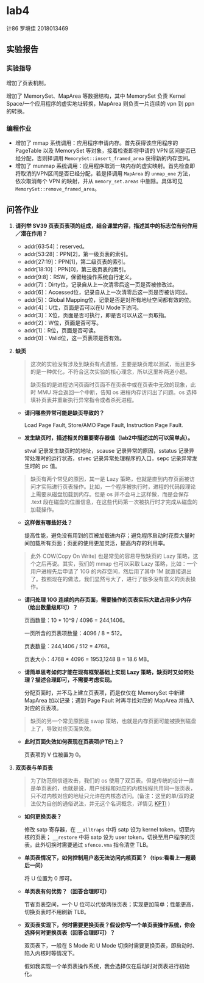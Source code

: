 # lab4

计86 罗境佳 2018013469



## 实验报告

### 实验指导

增加了页表机制。

增加了 MemorySet、MapArea 等数据结构，其中 MemorySet 负责 Kernel Space/一个应用程序的虚实地址转换，MapArea 则负责一片连续的 vpn 到 ppn 的转换。

### 编程作业

-   增加了 mmap 系统调用：应用程序申请内存。首先获得该应用程序的 PageTable 以及 MemorySet 等对象，接着检查即将申请的 VPN 区间是否已经分配，否则择调用 `MemorySet::insert_framed_area` 获得新的内存空间。
-   增加了 munmap 系统调用：应用程序取消一块内存的虚实映射。首先检查即将取消的VPN区间是否已经分配，若是择调用 `MapArea` 的 `unmap_one` 方法，依次取消每个 VPN 的映射，并从 `memory_set.areas` 中删除。具体可见 `MemorySet::remove_framed_area`。



## 问答作业

1.  **请列举 SV39 页表页表项的组成，结合课堂内容，描述其中的标志位有何作用／潜在作用？**

    -   addr[63:54]：reserved。
    -   addr[53:28]：PPN[2]，第一级页表的索引。
    -   addr[27:19]：PPN[1]，第二级页表的索引。
    -   addr[18:10]：PPN[0]，第三极页表的索引。
    -   addr[9:8]：RSW，保留给操作系统自行定义。
    -   addr[7]：Dirty位，记录自从上一次清零后这一页是否被修改过。
    -   addr[6]：Accessed位，记录自从上一次清零后这一页是否被访问过。
    -   addr[5]：Global Mapping位，记录是否是对所有地址空间都有效的位。
    -   addr[4]：U位，页面是否可以在U Mode下访问。
    -   addr[3]：X位，页面是否可执行，即是否可以从这一页取指。
    -   addr[2]：W位，页面是否可写。
    -   addr[1]：R位，页面是否可读。
    -   addr[0]：Valid位，这一页表项是否有效。

    

2.  **缺页**

    >   这次的实验没有涉及到缺页有点遗憾，主要是缺页难以测试，而且更多的是一种优化，不符合这次实验的核心理念，所以这里补两道小题。
    >
    >   缺页指的是进程访问页面时页面不在页表中或在页表中无效的现象，此时 MMU 将会返回一个中断，告知 os 进程内存访问出了问题。os 选择填补页表并重新执行异常指令或者杀死进程。

    -   **请问哪些异常可能是缺页导致的？**

        Load Page Fault, Store/AMO Page Fault, Instruction Page Fault.

    -   **发生缺页时，描述相关的重要寄存器值（lab2中描述过的可以简单点）。**

        stval 记录发生缺页时的地址，scause 记录异常的原因，sstatus 记录异常处理时的运行状态，stvec 记录异常处理程序的入口，sepc 记录异常发生时的 pc 值。

    >    缺页有两个常见的原因，其一是 Lazy 策略，也就是直到内存页面被访问才实际进行页表操作。比如，一个程序被执行时，进程的代码段理论上需要从磁盘加载到内存。但是 os 并不会马上这样做，而是会保存 .text 段在磁盘的位置信息，在这些代码第一次被执行时才完成从磁盘的加载操作。

    -   **这样做有哪些好处？**

        提高性能，避免没有用到的页被加载进内存；避免程序启动时花费大量时间加载所有页面；页面的使用更加灵活，提高内存的利用率。

    >    此外 COW(Copy On Write) 也是常见的容易导致缺页的 Lazy 策略，这个之后再说。其实，我们的 mmap 也可以采取 Lazy 策略，比如：一个用户进程先后申请了 10G 的内存空间，然后用了其中 1M 就直接退出了。按照现在的做法，我们显然亏大了，进行了很多没有意义的页表操作。

    -   **请问处理 10G 连续的内存页面，需要操作的页表实际大致占用多少内存（给出数量级即可）？**

        页面数量：10 * 10^9 / 4096 = 244,1406。

        一页所含的页表项数量：4096 / 8 = 512。

        页表数量：244,1406 / 512 = 4768。

        页表大小：4768 * 4096 = 1953,1248 B = 18.6 MB。

    -   **请简单思考如何才能在现有框架基础上实现 Lazy 策略，缺页时又如何处理？描述合理即可，不需要考虑实现。**

        分配页面时，并不马上建立页表项，而是仅仅在 MemorySet 中新建 MapArea 加以记录；遇到 Page Fault 时再寻找对应的 MapArea 并插入对应的页表项。

    >    缺页的另一个常见原因是 swap 策略，也就是内存页面可能被换到磁盘上了，导致对应页面失效。

    -   **此时页面失效如何表现在页表项(PTE)上？**

        页表项的 V 位被置为 0。

    

3.  **双页表与单页表**

    >    为了防范侧信道攻击，我们的 os 使用了双页表。但是传统的设计一直是单页表的，也就是说，用户线程和对应的内核线程共用同一张页表，只不过内核对应的地址只允许在内核态访问。(备注：这里的单/双的说法仅为自创的通俗说法，并无这个名词概念，详情见 [KPTI](https://en.wikipedia.org/wiki/Kernel_page-table_isolation) )

    -   **如何更换页表？**

        修改 satp 寄存器，在 `__alltraps` 中将 satp 设为 kernel token，切至内核的页表； `__restore` 中将 satp 设为 user token，切换至用户程序的页表。此外切换时需要通过 `sfence.vma` 指令清空 TLB。

    -   **单页表情况下，如何控制用户态无法访问内核页面？（tips:看看上一题最后一问）**

        将 U 位置为 0 即可。

    -   **单页表有何优势？（回答合理即可）**

        节省页表空间，一个 U 位可以代替两张页表；实现更加简单；性能更高，切换页表时不用刷新 TLB。

    -   **双页表实现下，何时需要更换页表？假设你写一个单页表操作系统，你会选择何时更换页表（回答合理即可）？**

        双页表下，一般在 S Mode 和 U Mode 切换时需要更换页表，即启动时、陷入内核时等情况下。

        假如我实现一个单页表操作系统，我会选择仅在启动时对页表进行初始化。

